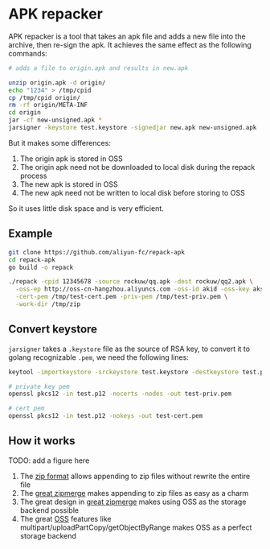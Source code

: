 APK repacker
=======

APK repacker is a tool that takes an apk file and adds a new file into the archive, then re-sign the apk. It achieves the same effect as the following commands:

```bash
# adds a file to origin.apk and results in new.apk

unzip origin.apk -d origin/
echo "1234" > /tmp/cpid
cp /tmp/cpid origin/
rm -rf origin/META-INF
cd origin
jar -cf new-unsigned.apk *
jarsigner -keystore test.keystore -signedjar new.apk new-unsigned.apk 'test'
```

But it makes some differences:

1. The origin apk is stored in OSS
2. The origin apk need not be downloaded to local disk during the repack process
3. The new apk is stored in OSS
4. The new apk need not be written to local disk before storing to OSS

So it uses little disk space and is very efficient.

## Example

```bash
git clone https://github.com/aliyun-fc/repack-apk
cd repack-apk
go build -o repack

./repack -cpid 12345678 -source rockuw/qq.apk -dest rockuw/qq2.apk \
  -oss-ep http://oss-cn-hangzhou.aliyuncs.com -oss-id akid -oss-key aksecret \
  -cert-pem /tmp/test-cert.pem -priv-pem /tmp/test-priv.pem \
  -work-dir /tmp/zip
```

## Convert keystore

`jarsigner` takes a `.keystore` file as the source of RSA key, to convert it to golang recognizable `.pem`, we need the following lines:

```bash
keytool -importkeystore -srckeystore test.keystore -destkeystore test.p12 -deststoretype PKCS12

# private key pem
openssl pkcs12 -in test.p12 -nocerts -nodes -out test-priv.pem

# cert pem
openssl pkcs12 -in test.p12 -nokeys -out test-cert.pem
```

## How it works

TODO: add a figure here

1. The [zip format][zip-format] allows appending to zip files without rewrite the entire file
2. The [great zipmerge][zip-merge] makes appending to zip files as easy as a charm
3. The great design in [great zipmerge][zip-merge] makes using OSS as the storage backend possible
4. The great [OSS][oss] features like multipart/uploadPartCopy/getObjectByRange makes OSS as a perfect storage backend

[zip-format]: https://en.wikipedia.org/wiki/Zip_(file_format)
[zip-merge]: https://github.com/rsc/zipmerge
[oss]: https://www.aliyun.com/product/oss
